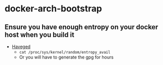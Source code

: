 # docker-arch-bootstrap


## Ensure you have enough entropy on your docker host when you build it
* [Haveged](https://wiki.archlinux.org/index.php/Haveged)
    * `cat /proc/sys/kernel/random/entropy_avail`
    * Or you will have to generate the gpg for hours
